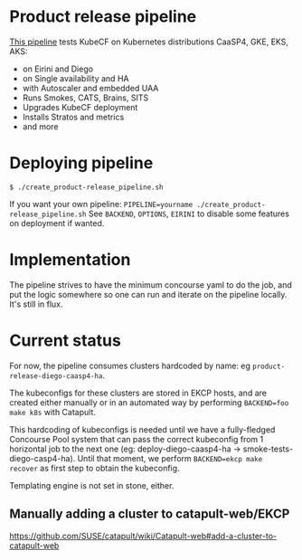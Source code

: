 # Product release pipeline

[This pipeline](https://concourse.suse.dev/teams/main/pipelines/product-release)
tests KubeCF on Kubernetes distributions CaaSP4, GKE, EKS, AKS:
* on Eirini and Diego
* on Single availability and HA
* with Autoscaler and embedded UAA
* Runs Smokes, CATS, Brains, SITS
* Upgrades KubeCF deployment
* Installs Stratos and metrics
* and more

# Deploying pipeline

    $ ./create_product-release_pipeline.sh

If you want your own pipeline: `PIPELINE=yourname ./create_product-release_pipeline.sh`
See `BACKEND`, `OPTIONS`, `EIRINI` to disable some features on deployment if wanted.

# Implementation

The pipeline strives to have the minimum concourse yaml to do the job, and put
the logic somewhere so one can run and iterate on the pipeline locally.
It's still in flux.

# Current status

For now, the pipeline consumes clusters hardcoded by name: eg
`product-release-diego-caasp4-ha`.

The kubeconfigs for these clusters are stored in EKCP hosts, and are created
either manually or in an automated way by performing `BACKEND=foo make k8s` with
Catapult.

This hardcoding of kubeconfigs is needed until we have a fully-fledged Concourse
Pool system that can pass the correct kubeconfig from 1 horizontal job to the
next one (eg: deploy-diego-caasp4-ha -> smoke-tests-diego-casp4-ha). Until that
moment, we perform `BACKEND=ekcp make recover` as first step to obtain the kubeconfig.

Templating engine is not set in stone, either.

## Manually adding a cluster to catapult-web/EKCP
https://github.com/SUSE/catapult/wiki/Catapult-web#add-a-cluster-to-catapult-web
